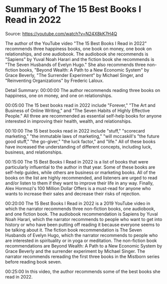 # Summary of The 15 Best Books I Read in 2022

Source: https://youtube.com/watch?v=N24X8kK7H4Q

The author of the YouTube video "The 15 Best Books I Read in 2022" recommends three happiness books, one book on money, one book on relationships, and one audiobook. The audiobook she recommends is "Sapiens" by Yuval Noah Harari and the fiction book she recommends is "The Seven Husbands of Evelyn Hugo." She also recommends three non-fiction books, "Beyond Wealth: A Path to a New Economic System" by Grace Beverly, "The Surrender Experiment" by Michael Singer, and "Reinventing Organizations" by Frederic Laloux.

Detail Summary: 
00:00:00
The author recommends reading three books on happiness, one on money, and one on relationships.

00:05:00
The 15 best books read in 2022 include "Forever," "The Art and Business of Online Writing," and "The Seven Habits of Highly Effective People." All three are recommended as essential self-help books for anyone interested in improving their health, wealth, and relationships.

00:10:00
The 15 best books read in 2022 include "stuff," "scorecard marketing," "the immutable laws of marketing," "will mccaskill's "the future good stuff," "the go-giver," "the luck factor," and "life." All of these books have increased the understanding of different concepts, including luck, business, and relationships.

00:15:00
The 15 Best Books I Read in 2022 is a list of books that were particularly influential to the author in that year. Some of these books are self-help guides, while others are business or marketing books. All of the books on the list are highly recommended, and listeners are urged to read and/or listen to them if they want to improve their life in any way. Finally, Alex Hormozi's 100 Million Dollar Offers is a must-read for anyone who wants to increase their sales and decrease their risks of rejection.

00:20:00
The 15 Best Books I Read in 2022 is a 2019 YouTube video in which the narrator recommends three non-fiction books, one audiobook, and one fiction book. The audiobook recommendation is Sapiens by Yuval Noah Harari, which the narrator recommends to people who want to get into history or who have been putting off reading it because everyone seems to be talking about it. The fiction book recommendation is The Seven Husbands of Evelyn Hugo, which the narrator recommends to people who are interested in spirituality or in yoga or meditation. The non-fiction book recommendations are Beyond Wealth: A Path to a New Economic System by Grace Beverly and the surrender experiment by Michael Singer. The narrator recommends rereading the first three books in the Mistborn series before reading book seven.

00:25:00
In this video, the author recommends some of the best books she read in 2022.

